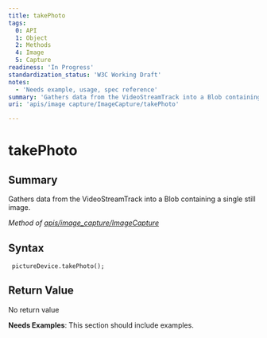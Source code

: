 ```yaml
---
title: takePhoto
tags:
  0: API
  1: Object
  2: Methods
  4: Image
  5: Capture
readiness: 'In Progress'
standardization_status: 'W3C Working Draft'
notes:
  - 'Needs example, usage, spec reference'
summary: 'Gathers data from the VideoStreamTrack into a Blob containing a single still image.'
uri: 'apis/image capture/ImageCapture/takePhoto'

---
```

# takePhoto

## Summary

Gathers data from the VideoStreamTrack into a Blob containing a single still image.

*Method of [apis/image\_capture/ImageCapture](/apis/image_capture/ImageCapture)*

## Syntax

``` {.js}
 pictureDevice.takePhoto();
```

## Return Value

No return value

**Needs Examples**: This section should include examples.

